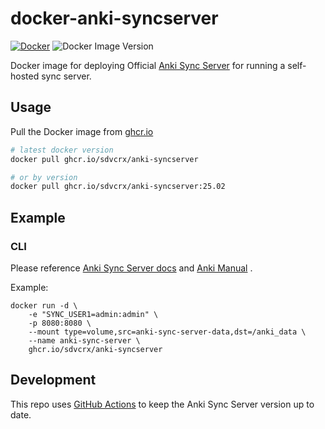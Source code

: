# docker-anki-syncserver

[![Docker](https://github.com/sdvcrx/docker-anki-syncserver/actions/workflows/docker-publish.yml/badge.svg)](https://github.com/sdvcrx/docker-anki-syncserver/actions/workflows/docker-publish.yml)
![Docker Image Version](https://img.shields.io/github/v/tag/sdvcrx/docker-anki-syncserver)

Docker image for deploying Official [Anki Sync Server](https://github.com/ankitects/anki/tree/main/docs/syncserver) for running a self-hosted sync server.

## Usage

Pull the Docker image from [ghcr.io](https://github.com/sdvcrx/docker-anki-syncserver/pkgs/container/anki-syncserver)

```bash
# latest docker version
docker pull ghcr.io/sdvcrx/anki-syncserver

# or by version
docker pull ghcr.io/sdvcrx/anki-syncserver:25.02
```

## Example

### CLI

Please reference [Anki Sync Server docs](https://github.com/ankitects/anki/tree/main/docs/syncserver#run-container) and [Anki Manual](https://docs.ankiweb.net/sync-server.html) .

Example: 

```
docker run -d \
    -e "SYNC_USER1=admin:admin" \
    -p 8080:8080 \
    --mount type=volume,src=anki-sync-server-data,dst=/anki_data \
    --name anki-sync-server \
    ghcr.io/sdvcrx/anki-syncserver
```

## Development

This repo uses [GitHub Actions](https://github.com/sdvcrx/docker-anki-syncserver/blob/main/.github/workflows/check-update.yml) to keep the Anki Sync Server version up to date.

